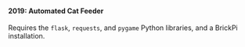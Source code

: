 #### 2019: Automated Cat Feeder
Requires the `flask`, `requests`, and `pygame` Python libraries, and a BrickPi installation.
